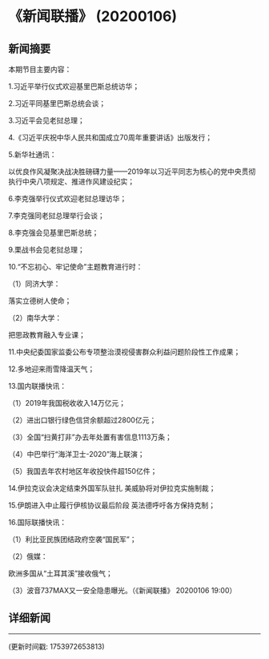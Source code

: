 # 《新闻联播》 (20200106)

## 新闻摘要

本期节目主要内容：

1.习近平举行仪式欢迎基里巴斯总统访华；

2.习近平同基里巴斯总统会谈；

3.习近平会见老挝总理；

4.《习近平庆祝中华人民共和国成立70周年重要讲话》出版发行；

5.新华社通讯：

以优良作风凝聚决战决胜磅礴力量——2019年以习近平同志为核心的党中央贯彻执行中央八项规定、推进作风建设纪实；

6.李克强举行仪式欢迎老挝总理访华；

7.李克强同老挝总理举行会谈；

8.李克强会见基里巴斯总统；

9.栗战书会见老挝总理；

10.“不忘初心、牢记使命”主题教育进行时：

（1）同济大学：

落实立德树人使命；

（2）南华大学：

把思政教育融入专业课；

11.中央纪委国家监委公布专项整治漠视侵害群众利益问题阶段性工作成果；

12.多地迎来雨雪降温天气；

13.国内联播快讯：

（1）2019年我国税收收入14万亿元；

（2）进出口银行绿色信贷余额超过2800亿元；

（3）全国“扫黄打非”办去年处置有害信息1113万条；

（4）中巴举行“海洋卫士-2020”海上联演；

（5）我国去年农村地区年收投快件超150亿件；

14.伊拉克议会决定结束外国军队驻扎 美威胁将对伊拉克实施制裁；

15.伊朗进入中止履行伊核协议最后阶段 英法德呼吁各方保持克制；

16.国际联播快讯：

（1）利比亚民族团结政府空袭“国民军”；

（2）俄媒：

欧洲多国从“土耳其溪”接收俄气；

（3）波音737MAX又一安全隐患曝光。（《新闻联播》 20200106 19:00）

## 详细新闻

---

(更新时间戳: 1753972653813)

